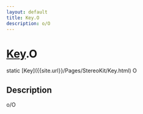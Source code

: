 ```yaml
---
layout: default
title: Key.O
description: o/O
---
```

# [Key]({{site.url}}/Pages/StereoKit/Key.html).O

<div class='signature' markdown='1'>
static [Key]({{site.url}}/Pages/StereoKit/Key.html) O
</div>

## Description
o/O

